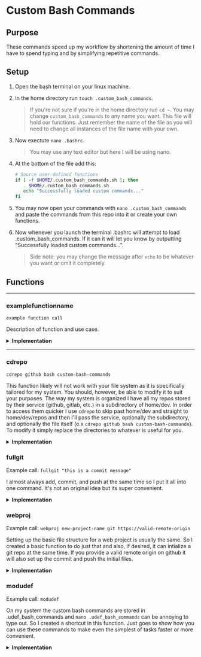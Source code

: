 # Custom Bash Commands

## Purpose

These commands speed up my workflow by shortening the
amount of time I have to spend typing and by 
simplifying repetitive commands.

## Setup

1. Open the bash terminal on your linux machine.
2. In the home directory run
   `touch .custom_bash_commands`.

   > If you're not sure if you're in the home directory
   > run `cd ~`. You may change `custom_bash_commands`
   > to any name you want. This file will hold our
   > functions. Just remember the name of the file as
   > you will need to change all instances of the file
   > name with your own.

3. Now exectute `nano .bashrc`.

   > You may use any text editor but here I will be using
   > nano.

4. At the bottom of the file add this:

   ```sh
   # Source user-defined functions
   if [ -f $HOME/.custom_bash_commands.sh ]; then
      . $HOME/.custom_bash_commands.sh
      echo "Successfully loaded custom commands..."
   fi
   ```

5. You may now open your commands with
   `nano .custom_bash_commands` and paste the commands from
   this repo into it or create your own functions.

6. Now whenever you launch the terminal .bashrc will attempt to
   load .custom_bash_commands. If it can it will let you know
   by outputting "Successfully loaded custom commands...".

   > Side note: you may change the message after `echo` to
   > be whatever you want or omit it completely.

## Functions

---

### examplefunctionname

`example function call`

Description of function and use case.

<details>
   <summary><b>Implementation</b></summary>
   
   ```sh
   # Example description
   function examplefunction {
      do something here
   }
   ```

</details>

---

### cdrepo

`cdrepo github bash custom-bash-commands`

This function likely will not work with your file system as it
is specifically tailored for my system. You should, however, be
able to modify it to suit your purposes. The way my system is
organized I have all my repos stored by their service (github,
gitlab, etc.) in a subdirectory of home/dev. In order to access
them quicker I use `cdrepo` to skip past home/dev and straight
to home/dev/repos and then I'll pass the service, optionally the
subdirectory, and optionally the file itself (e.x
`cdrepo github bash custom-bash-commands`). To modify it simply
replace the directories to whatever is useful for you.

<details>
   <summary><b>Implementation</b></summary>
   
   ```sh
   # Change directory to specific repo
   function cdrepo {
       cd ~/dev/repos/$1/$2/$3
   }
   ```

</details>

### fullgit

Example call: `fullgit "this is a commit message"`

I almost always add, commit, and push at the same time so I put
it all into one command. It's not an original idea but its
super convenient.

<details>
   <summary><b>Implementation</b></summary>
   
   ```sh
   # Complete core git functions simultaneously
   function fullgit {
       git add .
       git commit -m "$1"
       git push origin main
   }
   ```

</details>

### webproj

Example call: `webproj new-project-name git https://valid-remote-origin`

Setting up the basic file structure for a web project is usually
the same. So I created a basic function to do just that and also,
if desired, it can intialize a git repo at the same time. If you
provide a valid remote origin on github it will also set up the
commit and push the initial files.

<details>
   <summary><b>Implementation</b></summary>
   
   ```sh
   # Create and optionally initialize a web project
   function webproj {
       mkdir $1
       cd $1
       touch index.html
       mkdir images
       mkdir scripts
       mkdir styles
       if [[ "$2" = "git" ]]; then
           git init
           if [[ -n "$3" ]]; then
               git remote add origin $3
               git branch -M main
               git add .
               git commit -m "initial files"
               git push -u origin main
           else
               echo "failed to add origin"
           fi
       else
           echo 'git not initialized'
       fi
   }
   ```

</details>

### modudef

Example call: `modudef`

On my system the custom bash commands are stored in
.udef_bash_commands and `nano .udef_bash_commands` can be annoying
to type out. So I created a shortcut in this function. Just goes to
show how you can use these commands to make even the simplest
of tasks faster or more convenient.

<details>
   <summary><b>Implementation</b></summary>
   
   ```sh
   # Navigate /home and modify this file
   function modudef {
       cd ~
       nano .udef_bash_commands.sh
   }
   ```

</details>
